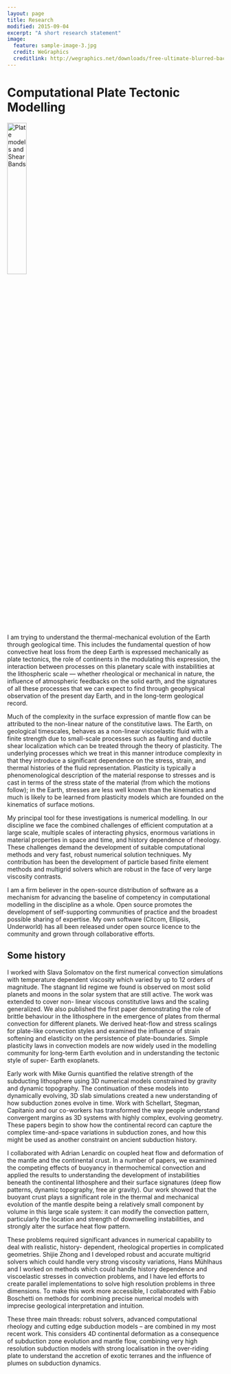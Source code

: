 ```yaml
---
layout: page
title: Research
modified: 2015-09-04
excerpt: "A short research statement"
image:
  feature: sample-image-3.jpg
  credit: WeGraphics
  creditlink: http://wegraphics.net/downloads/free-ultimate-blurred-background-pack/
---
```


# Computational Plate Tectonic Modelling

<img class="right" src="http://user-image.logdown.io/user/7331/blog/7268/static_page/7524/8gnGWcRNKd6ncgnWVqvw_ImagesForResearchStatement.png" alt="Plate models and Shear Bands" width="30%">

I am trying to understand the thermal-mechanical evolution of the Earth through geological time. This includes the fundamental question of how convective heat loss from the deep Earth is expressed mechanically as plate tectonics, the role of continents in the modulating this expression, the interaction between processes on this planetary scale with instabilities at the lithospheric scale — whether rheological or mechanical in nature, the influence of atmospheric feedbacks on the solid earth, and the signatures of all these processes  that we can expect to find through geophysical observation of the present day Earth, and in the long-term geological record.

Much of the complexity in the surface expression of mantle flow can be attributed to the non-linear nature of the constitutive laws.  The Earth, on geological timescales, behaves as a non-linear viscoelastic fluid with a finite strength due to small-scale processes such as faulting and ductile shear localization which can be treated through the theory of plasticity.  The underlying processes which we treat in this manner introduce complexity in that they introduce a significant dependence on the stress, strain, and thermal histories of the fluid representation. Plasticity is typically a phenomenological description of the material response to stresses and is cast in terms of the stress state of the material (from which the motions follow); in the Earth, stresses are less well known than the kinematics and much is likely to be learned from plasticity models which are founded on the kinematics of surface motions.

My principal tool for these investigations is numerical modelling. In our discipline we face the combined challenges of efficient computation at a large scale, multiple scales of interacting physics, enormous variations in material properties in space and time, and history dependence of rheology. These challenges demand the development of suitable computational methods and very fast, robust numerical solution techniques. My contribution has been the development of particle based finite element methods and multigrid solvers which are robust in the face of very large viscosity contrasts.

I am a firm believer in the open-source distribution of software as a mechanism for advancing the baseline of competency in computational modelling in the discipline as a whole. Open source promotes the development of self-supporting communities of practice and the broadest possible sharing of expertise. My own software (Citcom, Ellipsis, Underworld) has all been released under open source licence to the community and grown through collaborative efforts.

## Some history

I worked with Slava Solomatov on the first numerical convection simulations with temperature dependent viscosity which varied by up to 12 orders of magnitude. The stagnant lid regime we found is observed on most solid planets and moons in the solar system that are still active. The work was extended to cover non- linear viscous constitutive laws and the scaling generalized. We also published the first paper demonstrating the role of brittle behaviour in the lithosphere in the emergence of plates from thermal convection for different planets. We derived heat-flow and stress scalings for plate-like convection styles and examined the influence of strain softening and elasticity on the persistence of plate-boundaries. Simple plasticity laws in convection models are now widely used in the modelling community for long-term Earth evolution and in understanding the tectonic style of super- Earth exoplanets.

Early work with Mike Gurnis quantified the relative strength of the subducting lithosphere using 3D numerical models constrained by gravity and dynamic topography. The continuation of these models into dynamically evolving, 3D slab simulations created a new understanding of how subduction zones evolve in time. Work with Schellart, Stegman, Capitanio and our co-workers has transformed the way people understand convergent margins as 3D systems with highly complex, evolving geometry. These papers begin to show how the continental record can capture the complex time-and-space variations in subduction zones, and how this might be used as another constraint on ancient subduction history.

I collaborated with Adrian Lenardic on coupled heat flow and deformation of the mantle and the continental crust. In a number of papers, we examined the competing effects of buoyancy in thermochemical convection and applied the results to understanding the development of instabilities beneath the continental lithosphere and their surface signatures (deep flow patterns, dynamic topography, free air gravity). Our work showed that the buoyant crust plays a significant role in the thermal and mechanical evolution of the mantle despite being a relatively small component by volume in this large scale system: it can modify the convection pattern, particularly the location and strength of downwelling instabilities, and strongly alter the surface heat flow pattern.

These problems required significant advances in numerical capability to deal with realistic, history- dependent, rheological properties in complicated geometries. Shijie Zhong and I developed robust and accurate multigrid solvers which could handle very strong viscosity variations, Hans Mühlhaus and I worked on methods which could handle history dependence and viscoelastic stresses in convection problems, and I have led efforts to create parallel implementations to solve high resolution problems in three dimensions. To make this work more accessible, I collaborated with Fabio Boschetti on methods for combining precise numerical models with imprecise geological interpretation and intuition.

These three main threads: robust solvers, advanced computational rheology and cutting edge subduction models – are combined in my most recent work. This considers 4D continental deformation as a consequence of subduction zone evolution and mantle flow, combining very high resolution subduction models with strong localisation in the over-riding plate to understand the accretion of exotic terranes and the influence of plumes on subduction dynamics.
